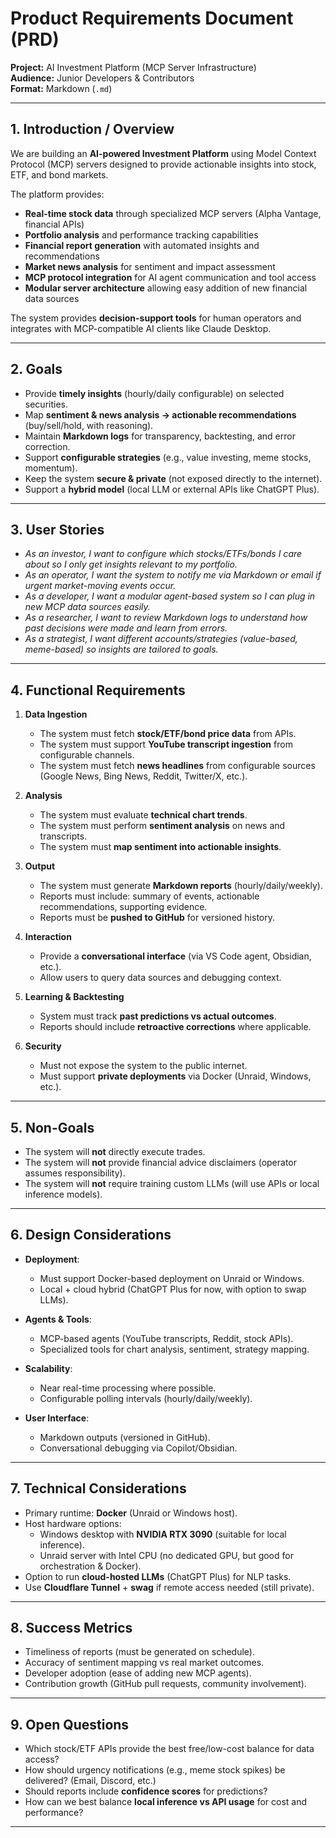 # Product Requirements Document (PRD)  
**Project:** AI Investment Platform (MCP Server Infrastructure)  
**Audience:** Junior Developers & Contributors  
**Format:** Markdown (`.md`)  

---

## 1. Introduction / Overview  
We are building an **AI-powered Investment Platform** using Model Context Protocol (MCP) servers designed to provide actionable insights into stock, ETF, and bond markets.  

The platform provides:  
- **Real-time stock data** through specialized MCP servers (Alpha Vantage, financial APIs)  
- **Portfolio analysis** and performance tracking capabilities  
- **Financial report generation** with automated insights and recommendations  
- **Market news analysis** for sentiment and impact assessment  
- **MCP protocol integration** for AI agent communication and tool access  
- **Modular server architecture** allowing easy addition of new financial data sources  

The system provides **decision-support tools** for human operators and integrates with MCP-compatible AI clients like Claude Desktop.  

---

## 2. Goals  
- Provide **timely insights** (hourly/daily configurable) on selected securities.  
- Map **sentiment & news analysis → actionable recommendations** (buy/sell/hold, with reasoning).  
- Maintain **Markdown logs** for transparency, backtesting, and error correction.  
- Support **configurable strategies** (e.g., value investing, meme stocks, momentum).  
- Keep the system **secure & private** (not exposed directly to the internet).  
- Support a **hybrid model** (local LLM or external APIs like ChatGPT Plus).  

---

## 3. User Stories  
- *As an investor, I want to configure which stocks/ETFs/bonds I care about so I only get insights relevant to my portfolio.*  
- *As an operator, I want the system to notify me via Markdown or email if urgent market-moving events occur.*  
- *As a developer, I want a modular agent-based system so I can plug in new MCP data sources easily.*  
- *As a researcher, I want to review Markdown logs to understand how past decisions were made and learn from errors.*  
- *As a strategist, I want different accounts/strategies (value-based, meme-based) so insights are tailored to goals.*  

---

## 4. Functional Requirements  
1. **Data Ingestion**
   - The system must fetch **stock/ETF/bond price data** from APIs.  
   - The system must support **YouTube transcript ingestion** from configurable channels.  
   - The system must fetch **news headlines** from configurable sources (Google News, Bing News, Reddit, Twitter/X, etc.).  

2. **Analysis**
   - The system must evaluate **technical chart trends**.  
   - The system must perform **sentiment analysis** on news and transcripts.  
   - The system must **map sentiment into actionable insights**.  

3. **Output**
   - The system must generate **Markdown reports** (hourly/daily/weekly).  
   - Reports must include: summary of events, actionable recommendations, supporting evidence.  
   - Reports must be **pushed to GitHub** for versioned history.  

4. **Interaction**
   - Provide a **conversational interface** (via VS Code agent, Obsidian, etc.).  
   - Allow users to query data sources and debugging context.  

5. **Learning & Backtesting**
   - System must track **past predictions vs actual outcomes**.  
   - Reports should include **retroactive corrections** where applicable.  

6. **Security**
   - Must not expose the system to the public internet.  
   - Must support **private deployments** via Docker (Unraid, Windows, etc.).  

---

## 5. Non-Goals  
- The system will **not** directly execute trades.  
- The system will **not** provide financial advice disclaimers (operator assumes responsibility).  
- The system will **not** require training custom LLMs (will use APIs or local inference models).  

---

## 6. Design Considerations  
- **Deployment**:  
  - Must support Docker-based deployment on Unraid or Windows.  
  - Local + cloud hybrid (ChatGPT Plus for now, with option to swap LLMs).  

- **Agents & Tools**:  
  - MCP-based agents (YouTube transcripts, Reddit, stock APIs).  
  - Specialized tools for chart analysis, sentiment, strategy mapping.  

- **Scalability**:  
  - Near real-time processing where possible.  
  - Configurable polling intervals (hourly/daily/weekly).  

- **User Interface**:  
  - Markdown outputs (versioned in GitHub).  
  - Conversational debugging via Copilot/Obsidian.  

---

## 7. Technical Considerations  
- Primary runtime: **Docker** (Unraid or Windows host).  
- Host hardware options:  
  - Windows desktop with **NVIDIA RTX 3090** (suitable for local inference).  
  - Unraid server with Intel CPU (no dedicated GPU, but good for orchestration & Docker).  
- Option to run **cloud-hosted LLMs** (ChatGPT Plus) for NLP tasks.  
- Use **Cloudflare Tunnel** + **swag** if remote access needed (still private).  

---

## 8. Success Metrics  
- Timeliness of reports (must be generated on schedule).  
- Accuracy of sentiment mapping vs real market outcomes.  
- Developer adoption (ease of adding new MCP agents).  
- Contribution growth (GitHub pull requests, community involvement).  

---

## 9. Open Questions  
- Which stock/ETF APIs provide the best free/low-cost balance for data access?  
- How should urgency notifications (e.g., meme stock spikes) be delivered? (Email, Discord, etc.)  
- Should reports include **confidence scores** for predictions?  
- How can we best balance **local inference vs API usage** for cost and performance?  

---